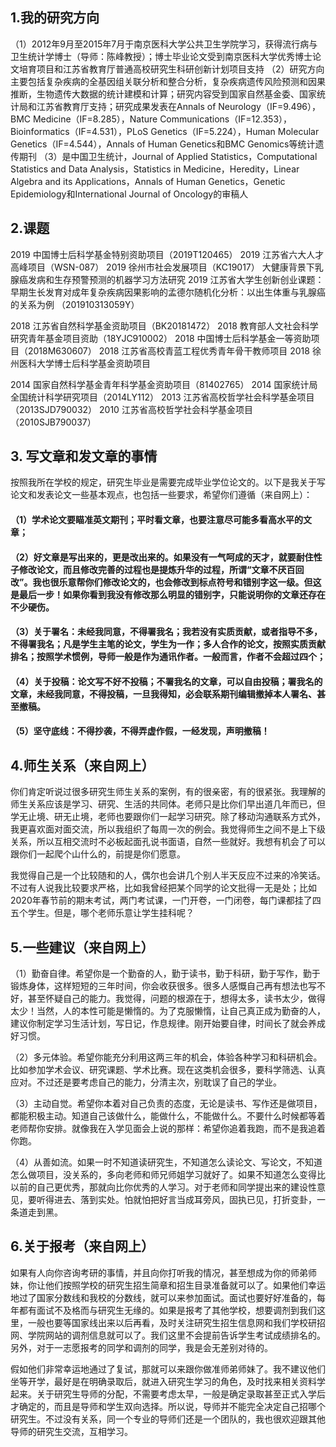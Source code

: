 
## 1.我的研究方向

（1）2012年9月至2015年7月于南京医科大学公共卫生学院学习，获得流行病与卫生统计学博士（导师：陈峰教授）；博士毕业论文受到南京医科大学优秀博士论文培育项目和江苏省教育厅普通高校研究生科研创新计划项目支持
（2）研究方向主要包括复杂疾病的全基因组关联分析和整合分析，复杂疾病遗传风险预测和因果推断，生物遗传大数据的统计建模和计算；研究内容受到国家自然基金委、国家统计局和江苏省教育厅支持；研究成果发表在Annals of Neurology（IF=9.496），BMC Medicine（IF=8.285），Nature Communications（IF=12.353），Bioinformatics（IF=4.531），PLoS Genetics（IF=5.224），Human Molecular Genetics（IF=4.544），Annals of Human Genetics和BMC Genomics等统计遗传期刊
（3）是中国卫生统计，Journal of Applied Statistics，Computational Statistics and Data Analysis，Statistics in Medicine，Heredity，Linear Algebra and its Applications，Annals of Human Genetics，Genetic Epidemiology和International Journal of Oncology的审稿人


## 2.课题
2019 中国博士后科学基金特别资助项目（2019T120465）
2019 江苏省六大人才高峰项目（WSN-087）
2019 徐州市社会发展项目（KC19017） 大健康背景下乳腺癌发病和生存预警预测的机器学习方法研究
2019 江苏省大学生创新创业课题：早期生长发育对成年复杂疾病因果影响的孟德尔随机化分析：以出生体重与乳腺癌的关系为例 （201910313059Y）	

2018 江苏省自然科学基金资助项目（BK20181472）
2018 教育部人文社会科学研究青年基金项目资助（18YJC910002）
2018 中国博士后科学基金一等资助项目（2018M630607）
2018 江苏省高校青蓝工程优秀青年骨干教师项目
2018 徐州医科大学博士后科学基金资助项目

2014 国家自然科学基金青年科学基金资助项目（81402765）
2014 国家统计局全国统计科学研究项目（2014LY112）
2013 江苏省高校哲学社会科学基金项目（2013SJD790032）
2010 江苏省高校哲学社会科学基金项目（2010SJB790037）


## 3. 写文章和发文章的事情

  按照我所在学校的规定，研究生毕业是需要完成毕业学位论文的。以下是我关于写论文和发表论文一些基本观点，也包括一些要求，希望你们遵循（来自网上）：
  
#### （1）学术论文要瞄准英文期刊；平时看文章，也要注意尽可能多看高水平的文章；

#### （2）好文章是写出来的，更是改出来的。如果没有一气呵成的天才，就要耐住性子修改论文，而且修改完善的过程也是提炼升华的过程，所谓“文章不厌百回改”。我也很乐意帮你们修改论文的，也会修改到标点符号和错别字这一级。但这是最后一步！如果你看到我没有修改那么明显的错别字，只能说明你的文章还存在不少硬伤。

#### （3）关于署名：未经我同意，不得署我名；我若没有实质贡献，或者指导不多，不得署我名；凡是学生主笔的论文，学生为一作；多人合作的论文，按照实质贡献排名；按照学术惯例，导师一般是作为通讯作者。一般而言，作者不会超过四个；

#### （4）关于投稿：论文写不好不投稿；不署我名的文章，可以自由投稿；署我名的文章，未经我同意，不得投稿，一旦我得知，必会联系期刊编辑撤掉本人署名、甚至撤稿。

#### （5）坚守底线：不得抄袭，不得弄虚作假，一经发现，声明撤稿！


## 4.师生关系（来自网上）

   你们肯定听说过很多研究生师生关系的案例，有的很亲密，有的很紧张。我理解的师生关系应该是学习、研究、生活的共同体。老师只是比你们早出道几年而已，但学无止境、研无止境，老师也要跟你们一起学习研究。除了移动沟通联系方式外，我更喜欢面对面交流，所以我组织了每周一次的例会。我觉得师生之间不是上下级关系，所以互相交流时不必板起面孔说书面语，自然一些就好。我想有机会了可以跟你们一起爬个山什么的，前提是你们愿意。

我觉得自己是一个比较随和的人，偶尔也会讲几个别人半天反应不过来的冷笑话。不过有人说我比较要求严格，比如我曾经把某个同学的论文批得一无是处；比如2020年春节前的期末考试，两门考试课，一门开卷，一门闭卷，每门课都挂了四五个学生。但是，哪个老师乐意让学生挂科呢？


## 5.一些建议（来自网上）

（1）勤奋自律。希望你是一个勤奋的人，勤于读书，勤于科研，勤于写作，勤于锻炼身体，这样短短的三年时间，你会收获很多。很多人感慨自己再有想法也写不好，甚至怀疑自己的能力。我觉得，问题的根源在于，想得太多，读书太少，做得太少！当然，人的本性可能是懒惰的。为了克服懒惰，让自己真正成为勤奋的人，建议你制定学习生活计划，写日记，作息规律。刚开始要自律，时间长了就会养成好习惯。

（2）多元体验。希望你能充分利用这两三年的机会，体验各种学习和科研机会。比如参加学术会议、研究课题、学术比赛。现在这类机会很多，要科学筛选、认真应对。不过还是要考虑自己的能力，分清主次，别耽误了自己的学业。

（3）主动自觉。希望你本着对自己负责的态度，无论是读书、写作还是做项目，都能积极主动。知道自己该做什么，能做什么，不能做什么。不要什么时候都等着老师帮你安排。就像我在入学见面会上说的那样：希望你追着我跑，而不是我追着你跑。

（4）从善如流。如果一时不知道读研究生，不知道怎么读论文、写论文，不知道怎么做项目，没关系的，多向老师和师兄师姐学习就好了。如果不知道怎么变得比以前的自己更优秀，那就向比你优秀的人学习。对于老师和同学提出来的建设性意见，要听得进去、落到实处。怕就怕把好言当成耳旁风，固执已见，打折变卦，一条道走到黑。


## 6.关于报考（来自网上）

   如果有人向你咨询考研的事情，并且向你打听我的情况，甚至想成为你的师弟师妹，你让他们按照学校的研究生招生简章和招生目录准备就可以了。如果他们幸运地过了国家分数线和我校的分数线，就可以来参加面试。面试也要好好准备的，每年都有面试不及格而与研究生无缘的。如果是报考了其他学校，想要调剂到我们这里，一般也要等国家线出来以后再看，及时关注研究生招生信息网和我们学校研招网、学院网站的调剂信息就可以了。我们这里不会提前告诉学生考试成绩排名的。另外，对于一志愿报考的同学和调剂的同学，我是会无差别对待的。

   假如他们非常幸运地通过了复试，那就可以来跟你做准师弟师妹了。我不建议他们坐等开学，最好是在明确录取后，就进入研究生学习的角色，及时找来相关资料学起来。关于研究生导师的分配，不需要考虑太早，一般是确定录取甚至正式入学后才确定的，而且是导师和学生双向选择。所以说，导师并不能完全决定自己招哪个研究生。不过没有关系，同一个专业的导师们还是一个团队的，我也很欢迎跟其他导师的研究生交流，互相学习。


